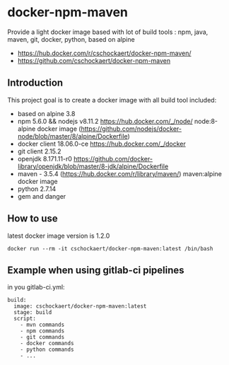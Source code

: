 # docker-npm-maven
Provide a light docker image based with lot of build tools : npm, java, maven, git, docker, python, based on alpine

* https://hub.docker.com/r/cschockaert/docker-npm-maven/
* https://github.com/cschockaert/docker-npm-maven

## Introduction

This project goal is to create a docker image with all build tool included:

* based on alpine 3.8
* npm 5.6.0 && nodejs v8.11.2 https://hub.docker.com/_/node/ node:8-alpine docker image (https://github.com/nodejs/docker-node/blob/master/8/alpine/Dockerfile)
* docker client 18.06.0-ce https://hub.docker.com/_/docker
* git client 2.15.2
* openjdk 8.171.11-r0  https://github.com/docker-library/openjdk/blob/master/8-jdk/alpine/Dockerfile
* maven - 3.5.4 (https://hub.docker.com/r/library/maven/) maven:alpine docker image
* python 2.7.14
* gem and danger

## How to use

latest docker image version is 1.2.0

```
docker run --rm -it cschockaert/docker-npm-maven:latest /bin/bash
```


## Example when using gitlab-ci pipelines

in you gitlab-ci.yml:

```
build:
  image: cschockaert/docker-npm-maven:latest
  stage: build
  script:
    - mvn commands
    - npm commands
    - git commands
    - docker commands
    - python commands
    - ...
```
